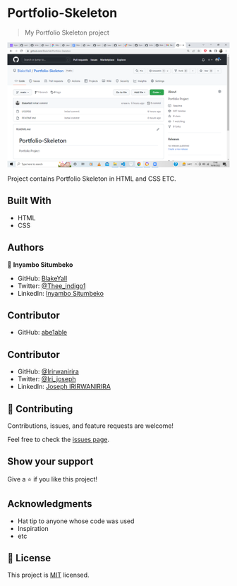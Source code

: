 # Portfolio-Skeleton

> My Portfolio Skeleton project

![screenshot](Screenshot%20(9).png)

Project contains Portfolio Skeleton in HTML and CSS ETC.

## Built With

- HTML
- CSS

## Authors

👤 **Inyambo Situmbeko**


- GitHub: [BlakeYall](https://github.com/BlakeYall)
- Twitter: [@Thee_indigo1](https://twitter.com/Thee_indigo1)
- LinkedIn: [Inyambo Situmbeko](https://www.linkedin.com/in/inyambo-situmbeko-524bb7229/)

## Contributor
- GitHub: [abe1able](https://github.com/abe1able)


## Contributor
- GitHub: [@Irirwanirira](https://github.com/Irirwanirira)
- Twitter: [@Iri_joseph](https://twitter.com/Irirwanirira)
- LinkedIn: [Joseph IRIRWANIRIRA](https://linkedin.com/in/joseph-irirwanirira-74666623a/)

## 🤝 Contributing

Contributions, issues, and feature requests are welcome!

Feel free to check the [issues page](https://github.com/BlakeYall/Portfolio-Skeleton/issues).

## Show your support

Give a ⭐️ if you like this project!

## Acknowledgments

- Hat tip to anyone whose code was used
- Inspiration
- etc

## 📝 License

This project is [MIT](https://github.com/BlakeYall/Portfolio-Skeleton/blob/main/LICENSE) licensed.

